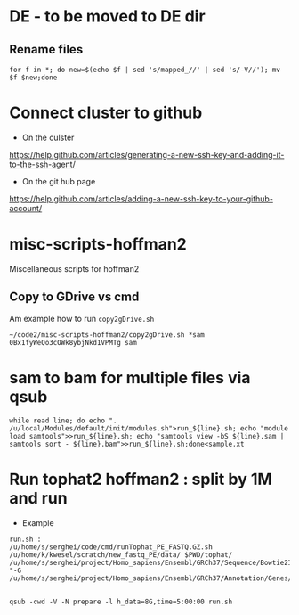 
# DE - to be moved to DE dir

## Rename files
```
for f in *; do new=$(echo $f | sed 's/mapped_//' | sed 's/-V//'); mv $f $new;done
```



# Connect cluster to github

- On the culster 

https://help.github.com/articles/generating-a-new-ssh-key-and-adding-it-to-the-ssh-agent/

- On the git hub page

https://help.github.com/articles/adding-a-new-ssh-key-to-your-github-account/



# misc-scripts-hoffman2
Miscellaneous scripts for hoffman2

## Copy to GDrive vs cmd
Am example how to run `copy2gDrive.sh`

```
~/code2/misc-scripts-hoffman2/copy2gDrive.sh *sam 0Bx1fyWeQo3cOWk8ybjNkd1VPMTg sam
```

# sam to bam for multiple files via qsub

```
while read line; do echo ". /u/local/Modules/default/init/modules.sh">run_${line}.sh; echo "module load samtools">>run_${line}.sh; echo "samtools view -bS ${line}.sam | samtools sort - ${line}.bam">>run_${line}.sh;done<sample.xt 
```

# Run tophat2 hoffman2 : split by 1M and run 

- Example
```
run.sh :
/u/home/s/serghei/code/cmd/runTophat_PE_FASTQ.GZ.sh  /u/home/k/kwesel/scratch/new_fastq_PE/data/ $PWD/tophat/ /u/home/s/serghei/project/Homo_sapiens/Ensembl/GRCh37/Sequence/Bowtie2Index/genome "-G /u/home/s/serghei/project/Homo_sapiens/Ensembl/GRCh37/Annotation/Genes/genes.gtf"


qsub -cwd -V -N prepare -l h_data=8G,time=5:00:00 run.sh 
```
